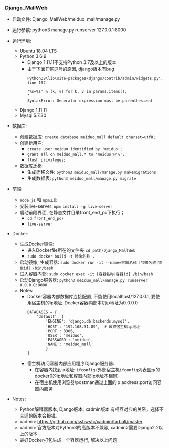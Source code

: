 ### Django_MallWeb
- 启动文件:
    Django_MallWeb/meiduo_mall/manage.py

- 运行参数:
    python3 manage.py runserver 127.0.0.1:8000

- 运行环境:
    - Ubuntu 18.04 LTS
    - Python 3.6.9
        - Django 1.11.11不支持Python 3.7及以上的版本
        - 由于下面句尾逗号的原因, django版本有bug
          ```
          Python38\lib\site-packages\django/contrib/admin/widgets.py", line 152
          
          '%s=%s' % (k, v) for k, v in params.items(),
          ^
          SyntaxError: Generator expression must be parenthesized
          ```   
    - Django 1.11.11
    - Mysql 5.7.30

- 数据库:
    - 创建数据库: `create database meiduo_mall default charset=utf8;`
    - 创建新用户: 
        - `create user meiduo identified by 'meiduo'; `
        - `grant all on meiduo_mall.* to 'meiduo'@'%'; `
        - `flush privileges;`
    - 数据库迁移:
        - 生成迁移文件: `python3 meiduo_mall/manage.py makemigrations`
        - 生成数据表: `python3 meiduo_mall/manage.py migrate`

- 前端:
    - `node.js` 和 `npm工具`
    - 安装live-server: `npm install -g live-server`
    - 启动前段界面, 在静态文件目录front_end_pc下执行；
        - `cd front_end_pc/`
        - `live-server`

- Docker:
    - 生成Docker镜像: 
        - 进入Dockerfile所在的文件夹 `cd path/Django_MallWeb`
        - `sudo docker build -t 镜像名称 .`
    - 启动镜像, 生成容器: `sudo docker run -it --name=容器名称 [镜像名称|镜像id] /bin/bash`
    - 进入容器内部: `sudo docker exec -it [容器名称|容器id] /bin/bash`
    - 启动Django服务器: `python3 meiduo_mall/manage.py runserver 0.0.0.0:8000`
    - Notes:
        - Docker容器内部数据库连接配置, 不能使用localhost/127.0.0.1, 要使用宿主机的ip地址. Docker容器内部本机ip地址为0.0.0.0
            ```config
            DATABASES = {
                'default': {
                    'ENGINE': 'django.db.backends.mysql',
                    'HOST': '192.168.31.89',  # 改成宿主机ip地址
                    'PORT': 3306,
                    'USER': 'meiduo',
                    'PASSWORD': 'meiduo',
                    'NAME': 'meiduo_mall'
                    }
            }
            ```
        - 宿主机访问容器内部应用程序Django服务器:
            - 在容器内找到ip地址: `ifconfig` (外部宿主机`ifconfig`列表显示的docker0的ip地址和容器内部ip地址不相同)
            - 在宿主机使用浏览器/postman通过上面的ip address:port访问容器内服务

- Notes:
    - Python解释器版本, Django版本, xadmin版本 有相互对应的关系，选择不合适的版本会报错。
    - xadmin: https://github.com/sshwsfc/xadmin/tarball/master
    - xadmin: 官方版本对Python3的高版本不兼容, xadmin2需要Django2.2以上的版本
    - 最好Docker打包生成一个容器运行, 解决以上问题